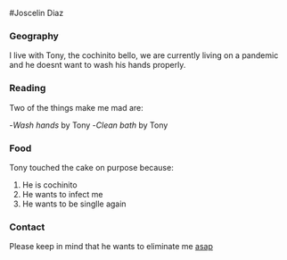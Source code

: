 #Joscelin Diaz
### Geography

I live with Tony, the cochinito bello, we are currently living on a pandemic and he doesnt want to wash his hands properly.

### Reading

Two of the things make me mad are:

-*Wash hands* by Tony
-*Clean bath* by Tony

### Food

Tony touched the cake on purpose because:

1. He is cochinito
2. He wants to infect me
3. He wants to be singlle again

### Contact

Please keep in mind that he wants to eliminate me [asap](https://twitter.com/joscelin)

